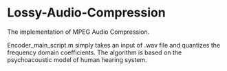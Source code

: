 # Lossy-Audio-Compression

The implementation of MPEG Audio Compression.

Encoder_main_script.m simply takes an input of .wav file and quantizes the frequency domain coefficients. 
The algorithm is based on the psychoacoustic model of human hearing system. 

